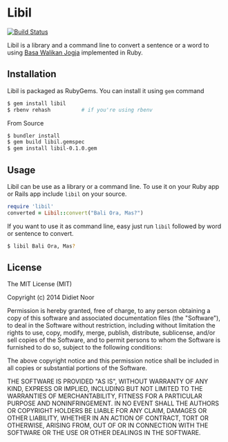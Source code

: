 # Libil
[![Build Status](https://travis-ci.org/lynxluna/libil.svg?branch=master)](https://travis-ci.org/lynxluna/libil)

Libil is a library and a command line to convert a sentence or a word to using [Basa Walikan
Jogja](http://jengjeng.matriphe.com/2007/06/09/bahasa-walikan-jogja/) implemented in Ruby.

## Installation

Libil is packaged as RubyGems. You can install it using `gem` command

```bash
$ gem install libil
$ rbenv rehash          # if you're using rbenv
```

From Source

```bash
$ bundler install
$ gem build libil.gemspec
$ gem install libil-0.1.0.gem
```

## Usage

Libil can be use as a library or a command line. To use it on your Ruby app or Rails app include `libil` on your
source.

```ruby
require 'libil'
converted = Libil::convert("Bali Ora, Mas?")
```

If you want to use it as command line, easy just run `libil` followed by word or sentence to convert.

```bash
$ libil Bali Ora, Mas?
```

## License

The MIT License (MIT)

Copyright (c) 2014 Didiet Noor

Permission is hereby granted, free of charge, to any person obtaining a copy
of this software and associated documentation files (the "Software"), to deal
in the Software without restriction, including without limitation the rights
to use, copy, modify, merge, publish, distribute, sublicense, and/or sell
copies of the Software, and to permit persons to whom the Software is
furnished to do so, subject to the following conditions:

The above copyright notice and this permission notice shall be included in
all copies or substantial portions of the Software.

THE SOFTWARE IS PROVIDED "AS IS", WITHOUT WARRANTY OF ANY KIND, EXPRESS OR
IMPLIED, INCLUDING BUT NOT LIMITED TO THE WARRANTIES OF MERCHANTABILITY,
FITNESS FOR A PARTICULAR PURPOSE AND NONINFRINGEMENT. IN NO EVENT SHALL THE
AUTHORS OR COPYRIGHT HOLDERS BE LIABLE FOR ANY CLAIM, DAMAGES OR OTHER
LIABILITY, WHETHER IN AN ACTION OF CONTRACT, TORT OR OTHERWISE, ARISING FROM,
OUT OF OR IN CONNECTION WITH THE SOFTWARE OR THE USE OR OTHER DEALINGS IN
THE SOFTWARE.
